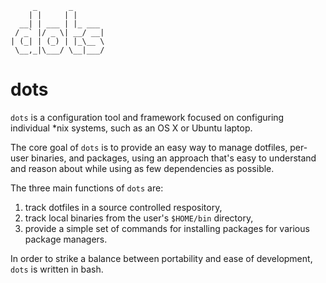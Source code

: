          _       _
        | |     | |
      __| | ___ | |_ ___
     / _` |/ _ \| __/ __|
    | (_| | (_) | |_\__ \
     \__,_|\___/ \__|___/

# dots

`dots` is a configuration tool and framework focused on configuring
individual \*nix systems, such as an OS X or Ubuntu laptop.

The core goal of `dots` is to provide an easy way to manage dotfiles,
per-user binaries, and packages, using an approach that's easy to
understand and reason about while using as few dependencies as possible.

The three main functions of `dots` are:

1. track dotfiles in a source controlled respository,
2. track local binaries from the user's `$HOME/bin` directory,
3. provide a simple set of commands for installing packages for various
   package managers.

In order to strike a balance between portability and ease of
development, `dots` is written in bash.


